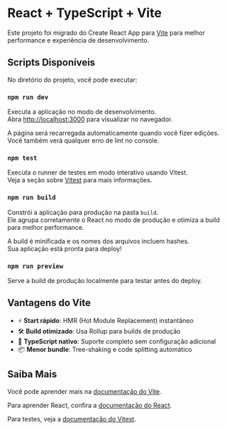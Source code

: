 # React + TypeScript + Vite

Este projeto foi migrado do Create React App para [Vite](https://vitejs.dev/) para melhor performance e experiência de desenvolvimento.

## Scripts Disponíveis

No diretório do projeto, você pode executar:

### `npm run dev`

Executa a aplicação no modo de desenvolvimento.\
Abra [http://localhost:3000](http://localhost:3000) para visualizar no navegador.

A página será recarregada automaticamente quando você fizer edições.\
Você também verá qualquer erro de lint no console.

### `npm test`

Executa o runner de testes em modo interativo usando Vitest.\
Veja a seção sobre [Vitest](https://vitest.dev/) para mais informações.

### `npm run build`

Constrói a aplicação para produção na pasta `build`.\
Ele agrupa corretamente o React no modo de produção e otimiza a build para melhor performance.

A build é minificada e os nomes dos arquivos incluem hashes.\
Sua aplicação está pronta para deploy!

### `npm run preview`

Serve a build de produção localmente para testar antes do deploy.

## Vantagens do Vite

- ⚡ **Start rápido**: HMR (Hot Module Replacement) instantâneo
- 🛠️ **Build otimizado**: Usa Rollup para builds de produção
- 🔧 **TypeScript nativo**: Suporte completo sem configuração adicional
- 📦 **Menor bundle**: Tree-shaking e code splitting automático

## Saiba Mais

Você pode aprender mais na [documentação do Vite](https://vitejs.dev/).

Para aprender React, confira a [documentação do React](https://reactjs.org/).

Para testes, veja a [documentação do Vitest](https://vitest.dev/).
